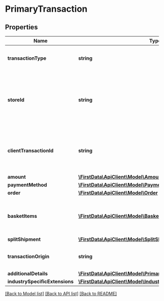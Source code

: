 # PrimaryTransaction

## Properties
Name | Type | Description | Notes
------------ | ------------- | ------------- | -------------
**transactionType** | **string** | The type of the transaction performed. | 
**storeId** | **string** | An optional outlet ID for clients that support multiple store in the same developer app. | [optional] 
**clientTransactionId** | **string** | The unique client Transaction ID from the request header, if supplied. | [optional] 
**amount** | [**\FirstData\ApiClient\Model\Amount**](Amount.md) |  | 
**paymentMethod** | [**\FirstData\ApiClient\Model\PaymentMethod**](PaymentMethod.md) |  | 
**order** | [**\FirstData\ApiClient\Model\Order**](Order.md) |  | [optional] 
**basketItems** | [**\FirstData\ApiClient\Model\BasketItem[]**](BasketItem.md) | Required for some payment methods (e.g. Klarna) | [optional] 
**splitShipment** | [**\FirstData\ApiClient\Model\SplitShipment**](SplitShipment.md) |  | [optional] 
**transactionOrigin** | **string** | The origin of the transaction | [optional] [default to 'ECOM']
**additionalDetails** | [**\FirstData\ApiClient\Model\PrimaryTransactionAdditionalDetails**](PrimaryTransactionAdditionalDetails.md) |  | [optional] 
**industrySpecificExtensions** | [**\FirstData\ApiClient\Model\IndustrySpecificExtensions**](IndustrySpecificExtensions.md) |  | [optional] 

[[Back to Model list]](../../README.md#documentation-for-models) [[Back to API list]](../../README.md#documentation-for-api-endpoints) [[Back to README]](../../README.md)


